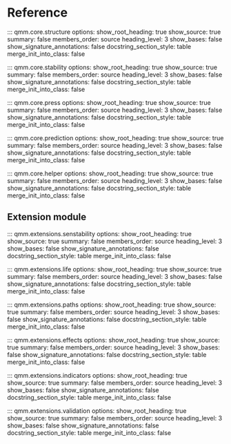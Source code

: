 # Reference

::: qmm.core.structure
    options:
      show_root_heading: true
      show_source: true
      summary: false
      members_order: source
      heading_level: 3
      show_bases: false
      show_signature_annotations: false
      docstring_section_style: table
      merge_init_into_class: false

::: qmm.core.stability
    options:
      show_root_heading: true
      show_source: true
      summary: false
      members_order: source
      heading_level: 3
      show_bases: false
      show_signature_annotations: false
      docstring_section_style: table
      merge_init_into_class: false

::: qmm.core.press
    options:
      show_root_heading: true
      show_source: true
      summary: false
      members_order: source
      heading_level: 3
      show_bases: false
      show_signature_annotations: false
      docstring_section_style: table
      merge_init_into_class: false

::: qmm.core.prediction
    options:
      show_root_heading: true
      show_source: true
      summary: false
      members_order: source
      heading_level: 3
      show_bases: false
      show_signature_annotations: false
      docstring_section_style: table
      merge_init_into_class: false

::: qmm.core.helper
    options:
      show_root_heading: true
      show_source: true
      summary: false
      members_order: source
      heading_level: 3
      show_bases: false
      show_signature_annotations: false
      docstring_section_style: table
      merge_init_into_class: false

## Extension module

::: qmm.extensions.senstability
    options:
      show_root_heading: true
      show_source: true
      summary: false
      members_order: source
      heading_level: 3
      show_bases: false
      show_signature_annotations: false
      docstring_section_style: table
      merge_init_into_class: false

::: qmm.extensions.life
    options:
      show_root_heading: true
      show_source: true
      summary: false
      members_order: source
      heading_level: 3
      show_bases: false
      show_signature_annotations: false
      docstring_section_style: table
      merge_init_into_class: false

::: qmm.extensions.paths
    options:
      show_root_heading: true
      show_source: true
      summary: false
      members_order: source
      heading_level: 3
      show_bases: false
      show_signature_annotations: false
      docstring_section_style: table
      merge_init_into_class: false

::: qmm.extensions.effects
    options:
      show_root_heading: true
      show_source: true
      summary: false
      members_order: source
      heading_level: 3
      show_bases: false
      show_signature_annotations: false
      docstring_section_style: table
      merge_init_into_class: false

::: qmm.extensions.indicators
    options:
      show_root_heading: true
      show_source: true
      summary: false
      members_order: source
      heading_level: 3
      show_bases: false
      show_signature_annotations: false
      docstring_section_style: table
      merge_init_into_class: false

::: qmm.extensions.validation
    options:
      show_root_heading: true
      show_source: true
      summary: false
      members_order: source
      heading_level: 3
      show_bases: false
      show_signature_annotations: false
      docstring_section_style: table
      merge_init_into_class: false